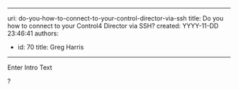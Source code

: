 

---
uri: do-you-how-to-connect-to-your-control-director-via-ssh
title: Do you how to connect to your Control4 Director via SSH?
created: YYYY-11-DD 23:46:41
authors:
  - id: 70
    title: Greg Harris
---




<span class='intro'> Enter Intro Text<br> </span>

<p>​​?<br><br></p>


